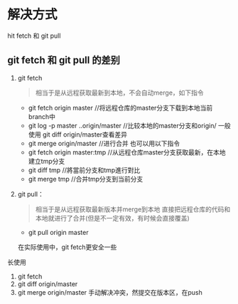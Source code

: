 # 解决方式
hit fetch 和  git pull

## git fetch 和 git pull 的差别
1. git fetch
    > 相当于是从远程获取最新到本地，不会自动merge，如下指令
    - git fetch origin master //将远程仓库的master分支下载到本地当前branch中
    - git log -p master  ..origin/master //比较本地的master分支和origin/   一般使用 git diff origin/master查看差异
    - git merge origin/master //进行合并
也可以用以下指令
    - git fetch origin master:tmp //从远程仓库master分支获取最新，在本地建立tmp分支
    - git diff tmp //將當前分支和tmp進行對比
    - git merge tmp //合并tmp分支到当前分支
2. git pull：
    > 相当于是从远程获取最新版本并merge到本地  直接把远程仓库的代码和本地就进行了合并(但是不一定有效，有时候会直接覆盖)
    - git pull origin master

    在实际使用中，git fetch更安全一些

长使用
1. git fetch
2. git diff origin/master
3. git merge origin/master
手动解决冲突，然提交在版本区，在push